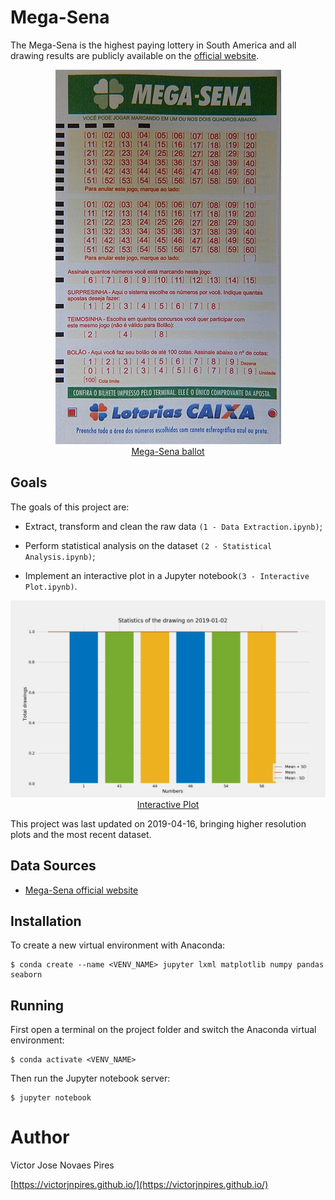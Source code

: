 Mega-Sena
=========

The Mega-Sena is the highest paying lottery in South America and all drawing results are publicly available on the [official website](http://loterias.caixa.gov.br/wps/portal/loterias/landing/megasena/).

<p align="center">
    <img alt="Ballot" src="ballot.jpg">
    <br />
    <a href="https://commons.wikimedia.org/wiki/File:Volante_da_Megasena.jpg" target="_blank">
        Mega-Sena ballot
    </a>
</p>


## Goals

The goals of this project are:

* Extract, transform and clean the raw data `(1 - Data Extraction.ipynb)`;

* Perform statistical analysis on the dataset `(2 - Statistical Analysis.ipynb)`;

* Implement an interactive plot in a Jupyter notebook`(3 - Interactive Plot.ipynb)`.

<p align="center">
    <img alt="Interactive Plot" src="interactive_plot.gif">
    <br />
    <a href="https://github.com/victorjnpires/Mega-Sena/blob/master/3%20-%20Interactive%20Plot.ipynb" target="_blank">
        Interactive Plot
    </a>
</p>

This project was last updated on 2019-04-16, bringing higher resolution plots and the most recent dataset.


## Data Sources

* [Mega-Sena official website](http://loterias.caixa.gov.br/wps/portal/loterias/landing/megasena/)


## Installation

To create a new virtual environment with Anaconda:

    $ conda create --name <VENV_NAME> jupyter lxml matplotlib numpy pandas seaborn


## Running

First open a terminal on the project folder and switch the Anaconda virtual environment:

    $ conda activate <VENV_NAME>

Then run the Jupyter notebook server:

    $ jupyter notebook


# Author

Victor Jose Novaes Pires

[https://victorjnpires.github.io/](https://victorjnpires.github.io/)
